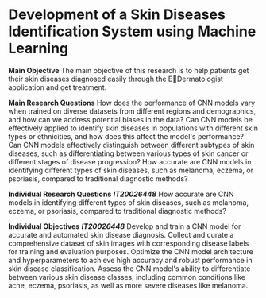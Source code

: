 # Development of a Skin Diseases Identification System using Machine Learning

**Main Objective**
The main objective of this research is to help patients get their skin diseases diagnosed easily through the EDermatologist application and get treatment. 

**Main Research Questions**
How does the performance of CNN models vary when trained on diverse datasets from different regions and demographics, and how can we address potential biases in the data?
Can CNN models be effectively applied to identify skin diseases in populations with different skin types or ethnicities, and how does this affect the model's performance?
Can CNN models effectively distinguish between different subtypes of skin diseases, such as differentiating between various types of skin cancer or different stages of disease progression?
How accurate are CNN models in identifying different types of skin diseases, such as melanoma, eczema, or psoriasis, compared to traditional diagnostic methods?

**Individual Research Questions**
***IT20026448***
How accurate are CNN models in identifying different types of skin diseases, such as melanoma, eczema, or psoriasis, compared to traditional diagnostic methods?

**Individual Objectives**
***IT20026448***
Develop and train a CNN model for accurate and automated skin disease diagnosis.
Collect and curate a comprehensive dataset of skin images with corresponding disease labels for training and evaluation purposes.
Optimize the CNN model architecture and hyperparameters to achieve high accuracy and robust performance in skin disease classification.
Assess the CNN model's ability to differentiate between various skin disease classes, including common conditions like acne, eczema, psoriasis, as well as more severe diseases like melanoma.